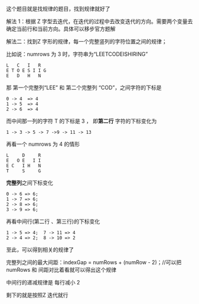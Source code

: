 

这个题目就是找规律的题目，找到规律就好了

解法 1：根据 Z 字型去迭代，在迭代的过程中去改变迭代的方向。需要两个变量去确定当前行和当前方向。具体可以移步官方题解



解法二：找到Z 字形的规律，每一个完整竖列的字符位置之间的规律；

比如说：numrows 为 3 时，字符串为“LEETCODEISHIRING”

```
L   C   I   R
E T O E S I I G
E   D   H   N
```

那 第一个完整列“LEE” 和 第二个完整列 “COD”，之间字符的下标是 

```
0 -> 4  => 4 
1 -> 5  => 4
2 -> 6  => 4
```

而中间那一列的字符 T 的下标是 3  ， 即**第二行** 字符的下标变化为 

```
1 -> 3 -> 5 -> 7 ->9 -> 11 -> 13
```

再看一个 numrows 为 4 的情形

```
L     D     R
E   O E   I I
E C   I H   N
T     S     G
```

**完整列**之间下标变化

```
0 -> 6 => 6; 
1 -> 7 => 6;
2 -> 8 => 6;
3 -> 9 => 6;
```

再看中间行(第二行 、第三行)的下标变化

```
1 -> 5 => 4;  7 -> 11 => 4
2 -> 4 => 2;  8 -> 10 => 2
```

至此，可以得到相关的规律了

完整列之间的最大间距：indexGap = numRows + (numRow - 2)；//可以把 numRows 和 间距对比着看就可以得出这个规律

中间行的递减规律是 每行减小 2

剩下的就是按照Z 迭代就行